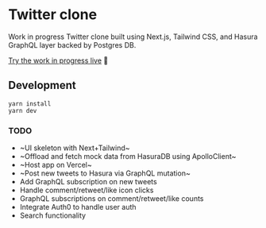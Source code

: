 # Twitter clone

Work in progress Twitter clone built using Next.js, Tailwind CSS, and Hasura GraphQL layer backed by Postgres DB.

[Try the work in progress live](https://tweet-bice.vercel.app/) 🎉


## Development

```
yarn install
yarn dev
```

### TODO

- ~UI skeleton with Next+Tailwind~
- ~Offload and fetch mock data from HasuraDB using ApolloClient~
- ~Host app on Vercel~
- ~Post new tweets to Hasura via GraphQL mutation~
- Add GraphQL subscription on new tweets
- Handle comment/retweet/like icon clicks
- GraphQL subscriptions on comment/retweet/like counts
- Integrate Auth0 to handle user auth
- Search functionality


